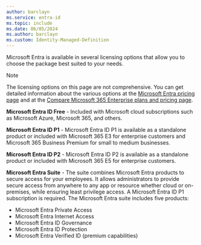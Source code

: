 ```yaml
---
author: barclayn
ms.service: entra-id
ms.topic: include
ms.date: 06/05/2024
ms.author: barclayn
ms.custom: Identity-Managed-Definition
---
```


Microsoft Entra is available in several licensing options that allow you to choose the package best suited to your needs.

>[!NOTE]
>The licensing options on this page are not comprehensive. You can get detailed information about the various options at the [Microsoft Entra pricing page](https://www.microsoft.com/security/business/microsoft-entra-pricing) and at the [Compare Microsoft 365 Enterprise plans and pricing page](https://www.microsoft.com/microsoft-365/enterprise/microsoft365-plans-and-pricing).


**Microsoft Entra ID Free** - Included with Microsoft cloud subscriptions such as Microsoft Azure, Microsoft 365, and others.

**Microsoft Entra ID P1** - Microsoft Entra ID P1 is available as a standalone product or included with Microsoft 365 E3 for enterprise customers and Microsoft 365 Business Premium for small to medium businesses.

**Microsoft Entra ID P2** - Microsoft Entra ID P2 is available as a standalone product or included with Microsoft 365 E5 for enterprise customers.

**Microsoft Entra Suite** - The suite combines Microsoft Entra products to secure access for your employees. It allows administrators to provide secure access from anywhere to any app or resource whether cloud or on-premises, while ensuring least privilege access. A Microsoft Entra ID P1 subscription is required. The Microsoft Entra suite includes five products:

- Microsoft Entra Private Access
- Microsoft Entra Internet Access
- Microsoft Entra ID Governance
- Microsoft Entra ID Protection
- Microsoft Entra Verified ID (premium capabilities)